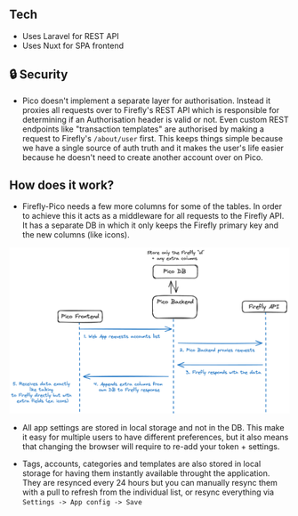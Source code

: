## Tech
- Uses Laravel for REST API 
- Uses Nuxt for SPA frontend


## 🔒 Security
- Pico doesn't implement a separate layer for authorisation. Instead it proxies all requests over to Firefly's REST API which is responsible
for determining if an Authorisation header is valid or not. Even custom REST endpoints like "transaction templates"
are authorised by making a request to Firefly's `/about/user` first. This keeps things simple because we have a single
source of auth truth and it makes the user's life easier because he doesn't need to create another account over on Pico.


## How does it work?
- Firefly-Pico needs a few more columns for some of the tables. In order to achieve this it acts as a middleware for all requests to the
Firefly API. It has a separate DB in which it only keeps the Firefly primary key and the new columns (like icons).
<div align="center"><img src="images/architecture.png"></div>

- All app settings are stored in local storage and not in the DB. This make it easy for multiple users to have different preferences, but 
it also means that changing the browser will require to re-add your token + settings.

- Tags, accounts, categories and templates are also stored in local storage for having them instantly available throught the application.
They are resynced every 24 hours but you can manually resync them with a pull to refresh from the individual list, or resync everything via  `Settings -> App config -> Save`